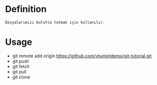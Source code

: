 # Definition
    Dosyalarımızı bulutta tutmak için kullanılır.

# Usage
- git remote add origin https://github.com/ytumintdemo/git-tutorial.git
- git push
- git fetch
- git pull
- git clone